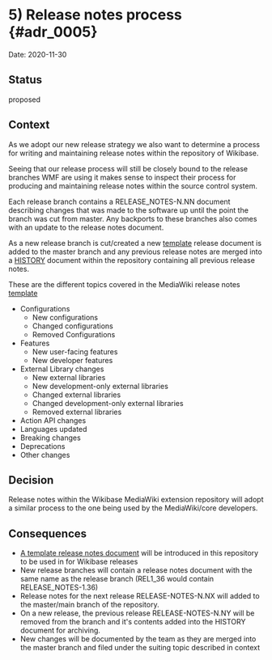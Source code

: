 # 5) Release notes process {#adr_0005}

Date: 2020-11-30

## Status

proposed

## Context

As we adopt our new release strategy we also want to determine a process for writing and maintaining release notes within the repository of Wikibase.

Seeing that our release process will still be closely bound to the release branches WMF are using it makes sense to inspect their process for producing and  maintaining release notes within the source control system.

Each release branch contains a RELEASE_NOTES-N.NN document describing changes that was made to the software up until the point the branch was cut from master. Any backports to these branches also comes with an update to the release notes document.  

As a new release branch is cut/created a new [template] release document is added to the master branch and any previous release notes are merged into a [HISTORY] document within the repository containing all previous release notes.

These are the different topics covered in the MediaWiki release notes [template]

- Configurations
  - New configurations
  - Changed configurations
  - Removed Configurations
- Features
  - New user-facing features
  - New developer features
- External Library changes
  - New external libraries
  - New development-only external libraries
  - Changed external libraries
  - Changed development-only external libraries
  - Removed external libraries
- Action API changes
- Languages updated
- Breaking changes
- Deprecations
- Other changes

## Decision

Release notes within the Wikibase MediaWiki extension repository will adopt a similar process to the one being used by the MediaWiki/core developers. 

## Consequences

- [A template release notes document] will be introduced in this repository to be used in for Wikibase releases
- New release branches will contain a release notes document with the same name as the release branch (REL1_36 would contain RELEASE_NOTES-1.36)
- Release notes for the next release RELEASE-NOTES-N.NX will added to the master/main branch of the repository.
- On a new release, the previous release RELEASE-NOTES-N.NY will be removed from the branch and it's contents added into the HISTORY document for archiving.
- New changes will be documented by the team as they are merged into the master branch and filed under the suiting topic described in context

[A template release notes document]: (../templates/RELEASE_NOTES-N.NN)
[template]: https://gerrit.wikimedia.org/r/c/mediawiki/core/+/611247/3/RELEASE-NOTES-1.36
[HISTORY]: https://gerrit.wikimedia.org/r/c/mediawiki/core/+/611247/3/HISTORY